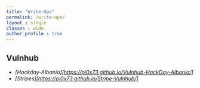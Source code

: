 ```yaml
---
title: "Write-Ups"
permalink: /write-ups/
layout : single
classes : wide
author_profile : true
---
```


## Vulnhub

- *[Hackday-Albania][https://pi0x73.github.io/Vulnhub-HackDay-Albania/]*
- *[Stripes][https://pi0x73.github.io/Stripe-Vulnhub/]*
